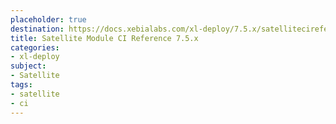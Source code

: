 ```yaml
---
placeholder: true
destination: https://docs.xebialabs.com/xl-deploy/7.5.x/satellitecireference.html
title: Satellite Module CI Reference 7.5.x
categories:
- xl-deploy
subject:
- Satellite
tags:
- satellite
- ci
---
```

